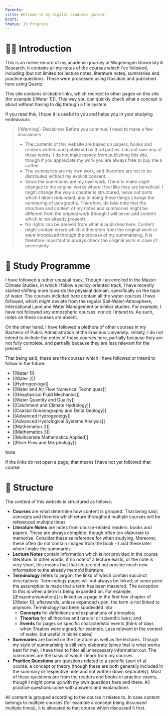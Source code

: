 ```yaml
---
Parents: 
title: Welcome to my digital academic garden!
Draft: 
Status: In Progress
---
```


# 👋🏻 Introduction
This is an online record of my academic journey at Wageningen University & Research. It contains all my notes of the courses which I've followed, including (but not limited to) lecture notes, literature notes, summaries and practice questions. These were processed using Obsidian and published here using Quartz. 

This site contains clickable links, which redirect to other pages on this site (for example [[Water 1]]). This way you can quickly check what a concept is about without having to dig through a file system. 

If you read this, I hope it is useful to you and helps you in your studying endeavours

>[!Warning]- Disclaimer
>Before you continue, I need to make a few disclaimers:
>- The contents of this website are based on papers, books and readers written and published by third parties. I do not own any of these works. I do not make money from publishing this site, though if you appreciate my work you are always free to buy me a coffee
>- The summaries are my own work, and therefore are not to be distributed without my explicit consent. 
>- Since the summaries are my own work, I tend to make slight changes to the original works where I feel like they are beneficial. I might change the way a chapter is structured, leave out parts which I deem redundant, and in doing these things change the numbering of paragraphs. Therefore, do take note that the structure and content of my notes and summaries might be different from the original work (though I will never add content which is not already present)
>- No rights can be derived from what is published here. Content might contain errors which either stem from the original work or were introduced through the process of my summarising. It is therefore important to always check the original work in case of uncertainty

# 🏫 Study Programme
I have followed a rather unusual track. Though I an enrolled in the Master Climate Studies, in which I follow a policy-oriented track, I have recently started shifting more towards the physical domain, specifically on the topic of water. The courses included here contain all the water-courses I have followed, which might deviate from the regular Soil-Water-Atmosphere, International Land and Water Management or similar studies. For example, I have not followed any atmospheric courses, nor do I intend to. As such, notes on these courses are absent. 

On the other hand, I have followed a plethora of other courses in my Bachelor of Public Administration at the Erasmus University. Initially, I do not intend to include the notes of these courses here, partially because they are not fully complete, and partially because they are less relevant for the present. 

That being said, these are the courses which I have followed or intend to follow in the future:
- [[Water 1]]
- [[Water 2]]
- [[Hydrogeology]]
- [[Water and Air Flow Numerical Techniques]]
- [[Geophysical Fluid Mechanics]]
- [[Water Quantity and Quality]]
- [[Catchment and Climate Hydrology]]
- [[Coastal Oceanography and Delta Geology]]
- [[Advanced Hydrogeology]]
- [[Advanced Hydrological Systems Analysis]]
- [[Mathematics 2]]
- [[Mathematics 3]]
- [[Multivariate Mathematics Applied]]
- [[River Flow and Morphology]]

>[!Note]
>If the links do not open a page, that means I have not yet followed that course

# 🧩 Structure
The content of this website is structured as follows:

- **Courses** are what determine how content is grouped. That being said, concepts and theories which return throughout multiple courses will be referenced multiple times
- **Literature Notes** are notes from course-related readers, books and papers. These are always complete, though often too elaborate to memorise. Consider these as reference for when studying. Moreover, these often do not contain images from the book - I add these later when I make the summaries
- **Lecture Notes** contain information which is not provided in the course literature. In other words, if no note of a lecture exists, or the note is very short, this means that that lecture did not provide much new information to the already memo'd literature 
- **Terminology** refers to jargon, the links of which contain succinct descriptions. Terminology pages will not always be linked; at some point the assumption is made that a term has been mastered. The exception to this is when a term is being expanded on. For example,[[Evapotranspiration]] is linked as a page in the first few chapter of [[Water 1]]; afterwards, unless expanded upon, the term is not linked to anymore. Terminology has been subdivided into
  - **Concepts** for definitions and explanations of principles; 
  - **Theories** for all theories and natural or scientific laws; and 
  - **Events** for pages on specific characteristic events (think of days when Treaties were signed, for example. Less relevant in the context of water, but useful in niche cases)
- **Summaries** are based on the literature as well as the lectures. Though my style of summarising is still very elaborate (since that is what works best for me), I have tried to filter all unnecessary information out. The summaries are the basis of which I learn from my courses
- **Practice Questions** are questions related to a specific (part of a) course, a concept or theory (though these are both generally included in the summary or respective note and not written down separately). Most of these questions are from the readers and books or practice exams, though I might come up with my own questions here and there. All practice questions come with answers and explanations

All content is grouped according to the course it relates to. In case content belongs to multiple courses (for example a concept being discussed multiple times), it is allocated to that course which discussed it first.